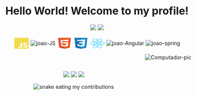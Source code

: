 <div align="center"> <h1>Hello World! Welcome to my profile!</h1></div>

<div align="center">
  <a href="https://github.com/joaoygorr"></a> 
  <img height="167em" src="https://github-readme-stats.vercel.app/api?username=joaoygorr&show_icons=true&theme=merko" />
  <img height="167em" src="https://github-readme-stats.vercel.app/api/top-langs/?username=joaoygorr&layout=compact&theme=merko" />
</div>
  
<div style="display: inline_block" align="center"><br />
  <img align="center" alt="joao-JS" height="30" width="40" src="https://raw.githubusercontent.com/devicons/devicon/master/icons/javascript/javascript-plain.svg" />
  <img align="center" alt="joao-JS" height="30" width="40" src="https://cdn.jsdelivr.net/gh/devicons/devicon/icons/typescript/typescript-plain.svg" />
  <img align="center" alt="joao-HTML" height="30" width="40" src="https://raw.githubusercontent.com/devicons/devicon/master/icons/html5/html5-original.svg" />
  <img align="center" alt="joao-CSS" height="30" width="40" src="https://raw.githubusercontent.com/devicons/devicon/master/icons/css3/css3-original.svg" />
  <img align="center" alt="joao-React" height="30" width="40" src="https://raw.githubusercontent.com/devicons/devicon/master/icons/react/react-original.svg" />
  <img align="center" alt="joao-Angular" height="30" width="40" src="https://cdn.jsdelivr.net/gh/devicons/devicon/icons/angularjs/angularjs-original.svg" />
  <img align="center" alt="joao-spring" height="30" width="40" src="https://cdn.jsdelivr.net/gh/devicons/devicon/icons/spring/spring-original.svg" />
          
</div> 

<img align="right" alt="Computador-pic" height="100" src="https://raw.githubusercontent.com/MicaelliMedeiros/micaellimedeiros/master/image/computer-illustration.png"  /><br />
  
 ## 
  
<div align="center">
  <a href="https://www.instagram.com/rjoaoygor/" target="_blank"><img src="https://img.shields.io/badge/-Instagram-%23E4405F?style=for-the-badge&logo=instagram&logoColor=white" target="_blank"></a>
  <a href = "mailto:ygorvieira2002@gmail.com"><img src="https://img.shields.io/badge/-Gmail-%23333?style=for-the-badge&logo=gmail&logoColor=white" target="_blank"></a>
  <a href="https://www.linkedin.com/in/jo%C3%A3o-ygor-ramalho-9b5b18219/" target="_blank"><img src="https://img.shields.io/badge/-LinkedIn-%230077B5?style=for-the-badge&logo=linkedin&logoColor=white" target="_blank"></a> 

  <p><img  alt="snake eating my contributions" src="https://raw.githubusercontent.com/joaoygorr/joaoygorr/output/github-contribution-grid-snake-dark.svg" width="1000" />

</div>
